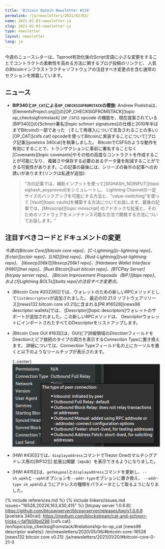 ```yaml
---
title: 'Bitcoin Optech Newsletter #134'
permalink: /ja/newsletters/2021/02/03/
name: 2021-02-03-newsletter-ja
slug: 2021-02-03-newsletter-ja
type: newsletter
layout: newsletter
lang: ja
---
```

今週のニュースレターは、Taproot有効化後のScript言語に小さな変更をすることでコントラクトの柔軟性を高める方法に関するブログ投稿のリンクと、
人気のBitcoinインフラストラクチャソフトウェアの注目すべき変更点を含む通常のセクションを掲載しています。

## ニュース

- **BIP340と`OP_CAT`による`OP_CHECKSIGFROMSTACK`の模倣:**
  Andrew Poelstraは、[ElementsProject.org][]の[OP_CHECKSIGFROMSTACK][topic op_checksigfromstack] (`OP_CSFS`) opcode
  の機能を、現在提案されている[BIP340][]の[Schnorr署名][topic schnorr signatures]の仕様と2010年半ばまでBitcoinの一部であった
  （そして再導入について言及されることの多い）[OP_CAT][csfs cat] opcodeを使ってBitcoinに実装することについて[ブログ記事][poelstra 340cat]を執筆しました。
  BitcoinでCSFSのような動作を有効にすることで、トランザクションに事前に署名することなく[Covenants][topic covenants]やその他の高度なコントラクトを作成することが可能になり、
  複雑さや保存する必要のあるデータ量を削減することができる可能性があります。この記事の最後には、シリーズの後半の記事へのお誘いがあります(リンクは私達が追加):

  > "次の記事では、補助インプットを使って[SIGHASH_NOINPUT][topic sighash_anyprevout]をシミュレートし、
  > Lightning Channelの一定サイズのバックアップを可能にする方法と、"value-switching"を使って
  > [Vault][topic vaults]を構築する方法についてお話します。最後の記事では、[Miniscript][topic miniscript]
  > のアドホックな拡張と、そのためのソフトウェアをメンテナンス可能な方法で開発する方法についてお話します。"

## 注目すべきコードとドキュメントの変更

*今週の[Bitcoin Core][bitcoin core repo]、[C-Lightning][c-lightning repo]、[Eclair][eclair repo]、[LND][lnd repo]、[Rust-Lightning][rust-lightning repo]、
[libsecp256k1][libsecp256k1 repo]、[Hardware Wallet Interface (HWI)][hwi repo]、[Rust Bitcoin][rust bitcoin repo]、[BTCPay Server][btcpay server repo]、
[Bitcoin Improvement Proposals（BIP）][bips repo]、および[Lightning BOLTs][bolts repo]の注目すべき変更点。*

- [Bitcoin Core #20226][]では、ウォレットのための新しいRPCメソッドとして`listdescriptors`が追加されました。
  最近の[0.21.0 ソフトウェアリリース][news132 bitcoin core v0.21]に含まれる[PR #16528][news96 descriptor wallets]では、
  [Descriptor][topic descriptors]ウォレットのサポートが追加されました。この新しいRPCメソッドは、
  DescriptorウォレットにインポートされたすべてのDescriptorをリストアップします。

- [Bitcoin Core GUI #163][]は、GUIピア詳細領域の*Direction*フィールドをDirectionとピア接続のタイプの両方を表示する*Connection Type*に置き換えます。
  詳細については、Connection Typeフィールド名の上にカーソルを置くと以下のようなツールチップが表示されます。

    {:.center}
    ![Illustration of GUI peer detail connection type](/img/posts/2021-02-gui-peer-connection-type.png)

- [HWI #430][]では、`displayaddress`コマンドでTrezor Oneのマルチシグアドレス用の[BIP32][] 拡張公開鍵（xpub）を表示できるようになりました。

- [HWI #415][]は、`getkeypool`と`displayaddress`コマンドを更新し、`--sh_wpkh`と`--wpkh`オプションを`--addr-type`オプションに置き換え、
  `--addr-type sh_wpkh`のようにアドレスの種類をパラメータとして取るようになりました。

{% include references.md %}
{% include linkers/issues.md issues="16528,20226,163,430,415" %}
[btcpay server 1.0.6.8]: https://github.com/btcpayserver/btcpayserver/releases/tag/v1.0.6.8
[poelstra 340cat]: https://medium.com/blockstream/cat-and-schnorr-tricks-i-faf1b59bd298
[csfs cat]: /en/topics/op_checksigfromstack/#relationship-to-op_cat
[news96 descriptor wallets]: /en/newsletters/2020/05/06/#bitcoin-core-16528
[news132 bitcoin core v0.21]: /ja/newsletters/2021/01/20/#bitcoin-core-0-21-0
